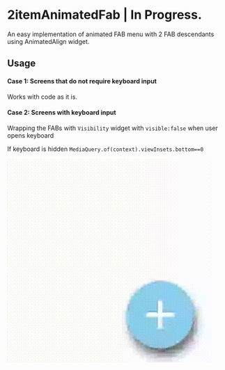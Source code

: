 # 2itemAnimatedFab | In Progress.

An easy implementation of animated FAB menu with 2 FAB descendants using AnimatedAlign widget.

## Usage

#### Case 1: Screens that do not require keyboard input

  Works with code as it is. 

#### Case 2: Screens with keyboard input

  Wrapping the FABs with `Visibility` widget with `visible:false` when user opens keyboard
  
   If keyboard is hidden `MediaQuery.of(context).viewInsets.bottom==0`


![](crFab.gif)
